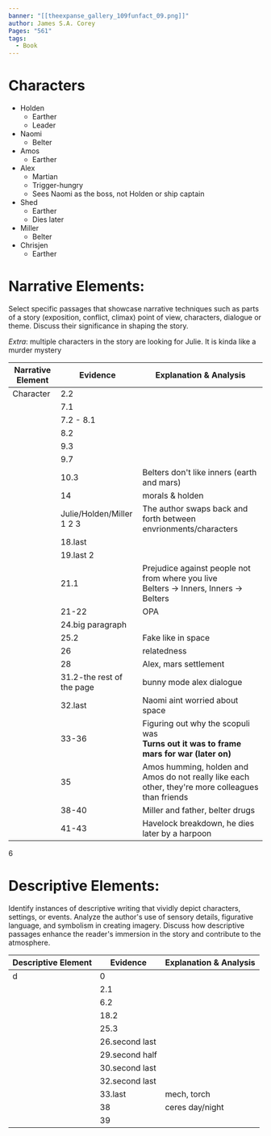 ```yaml
---
banner: "[[theexpanse_gallery_109funfact_09.png]]"
author: James S.A. Corey
Pages: "561"
tags:
  - Book
---
```


# Characters
- Holden 
	- Earther
	- Leader
- Naomi
	- Belter
- Amos
	- Earther
- Alex
	- Martian
	- Trigger-hungry
	- Sees Naomi as the boss, not Holden or ship captain
- Shed
	- Earther
	- Dies later
- Miller
	- Belter
- Chrisjen
	- Earther
# Narrative Elements:
Select specific passages that showcase narrative techniques such as parts of a story (exposition, conflict, climax) point of view, characters, dialogue or theme. Discuss their significance in shaping the story.

*Extra*: multiple characters in the story are looking for Julie. It is kinda like a murder mystery

| Narrative  Element | Evidence                                        | Explanation & Analysis                                                                            |
| ------------------ | ----------------------------------------------- | ------------------------------------------------------------------------------------------------- |
| Character          | 2.2                                             |                                                                                                   |
|                    | 7.1                                             |                                                                                                   |
|                    | 7.2 - 8.1                                       |                                                                                                   |
|                    | 8.2                                             |                                                                                                   |
|                    | 9.3                                             |                                                                                                   |
|                    | 9.7                                             |                                                                                                   |
|                    | 10.3                                            | Belters don't like inners (earth and mars)                                                        |
|                    | 14                                              | morals & holden                                                                                   |
|                    | Julie/Holden/Miller<br>1         2            3 | The author swaps back and forth between envrionments/characters                                   |
|                    | 18.last                                         |                                                                                                   |
|                    | 19.last 2                                       |                                                                                                   |
|                    | 21.1                                            | Prejudice against people not from where you live<br>Belters -> Inners, Inners -> Belters          |
|                    | 21-22                                           | OPA                                                                                               |
|                    | 24.big paragraph                                |                                                                                                   |
|                    | 25.2                                            | Fake like in space                                                                                |
|                    | 26                                              | relatedness                                                                                       |
|                    | 28                                              | Alex, mars settlement                                                                             |
|                    | 31.2-the rest of the page                       | bunny mode alex dialogue                                                                          |
|                    | 32.last                                         | Naomi aint worried about space                                                                    |
|                    | 33-36                                           | Figuring out why the scopuli was<br>**Turns out it was to frame mars for war (later on)**         |
|                    | 35                                              | Amos humming, holden and Amos do not really like each other, they're more colleagues than friends |
|                    | 38-40                                           | Miller and father, belter drugs                                                                   |
|                    | 41-43                                           | Havelock breakdown, he dies later by a harpoon                                                    |
6
# Descriptive Elements:
Identify instances of descriptive writing that vividly depict characters, settings, or events.
Analyze the author's use of sensory details, figurative language, and symbolism in creating
imagery. Discuss how descriptive passages enhance the reader's immersion in the story and
contribute to the atmosphere.

| Descriptive  Element | Evidence       | Explanation & Analysis |
| -------------------- | -------------- | ---------------------- |
| d                    | 0              |                        |
|                      | 2.1            |                        |
|                      | 6.2            |                        |
|                      | 18.2           |                        |
|                      | 25.3           |                        |
|                      | 26.second last |                        |
|                      | 29.second half |                        |
|                      | 30.second last |                        |
|                      | 32.second last |                        |
|                      | 33.last        | mech, torch            |
|                      | 38             | ceres day/night        |
|                      | 39             |                        |


